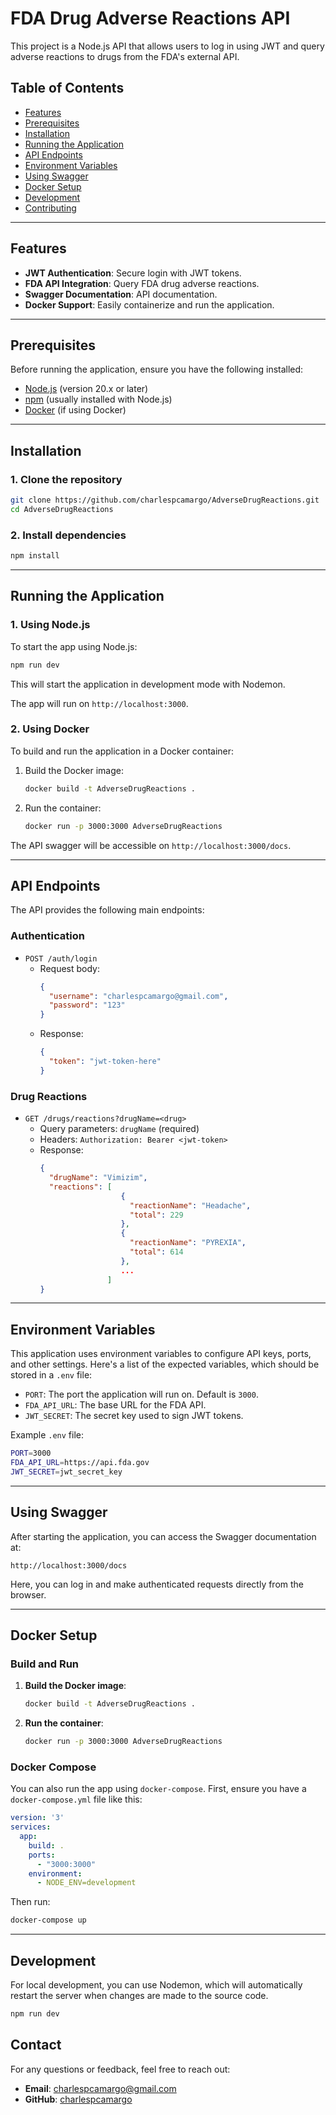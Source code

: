 
# FDA Drug Adverse Reactions API

This project is a Node.js API that allows users to log in using JWT and query adverse reactions to drugs from the FDA's external API.

## Table of Contents

- [Features](#features)
- [Prerequisites](#prerequisites)
- [Installation](#installation)
- [Running the Application](#running-the-application)
- [API Endpoints](#api-endpoints)
- [Environment Variables](#environment-variables)
- [Using Swagger](#using-swagger)
- [Docker Setup](#docker-setup)
- [Development](#development)
- [Contributing](#contributing)

---

## Features

- **JWT Authentication**: Secure login with JWT tokens.
- **FDA API Integration**: Query FDA drug adverse reactions.
- **Swagger Documentation**: API documentation.
- **Docker Support**: Easily containerize and run the application. 

---

## Prerequisites

Before running the application, ensure you have the following installed:

- [Node.js](https://nodejs.org/) (version 20.x or later)
- [npm](https://www.npmjs.com/) (usually installed with Node.js)
- [Docker](https://www.docker.com/get-started) (if using Docker)

---

## Installation

### 1. Clone the repository

```bash
git clone https://github.com/charlespcamargo/AdverseDrugReactions.git
cd AdverseDrugReactions
```

### 2. Install dependencies

```bash
npm install
```

---

## Running the Application

### 1. Using Node.js

To start the app using Node.js:

```bash
npm run dev
```

This will start the application in development mode with Nodemon.

The app will run on `http://localhost:3000`.

### 2. Using Docker

To build and run the application in a Docker container:

1. Build the Docker image:

   ```bash
   docker build -t AdverseDrugReactions .
   ```

2. Run the container:

   ```bash
   docker run -p 3000:3000 AdverseDrugReactions
   ```

The API swagger will be accessible on `http://localhost:3000/docs`.

---

## API Endpoints

The API provides the following main endpoints:

### **Authentication**

- `POST /auth/login`
  - Request body:
    ```json
    {
      "username": "charlespcamargo@gmail.com",
      "password": "123"
    }
    ```
  - Response:
    ```json
    {
      "token": "jwt-token-here"
    }
    ```

### **Drug Reactions**

- `GET /drugs/reactions?drugName=<drug>`
  - Query parameters: `drugName` (required)
  - Headers: `Authorization: Bearer <jwt-token>`
  - Response:
    ```json
    {
      "drugName": "Vimizim",
      "reactions": [
                      {
                        "reactionName": "Headache",
                        "total": 229
                      },
                      {
                        "reactionName": "PYREXIA",
                        "total": 614
                      },
                      ...
                   ]
    }
    ```

---

## Environment Variables

This application uses environment variables to configure API keys, ports, and other settings. Here's a list of the expected variables, which should be stored in a `.env` file:

- `PORT`: The port the application will run on. Default is `3000`.
- `FDA_API_URL`: The base URL for the FDA API.
- `JWT_SECRET`: The secret key used to sign JWT tokens.

Example `.env` file:

```bash
PORT=3000
FDA_API_URL=https://api.fda.gov
JWT_SECRET=jwt_secret_key
```

---

## Using Swagger

After starting the application, you can access the Swagger documentation at:

```
http://localhost:3000/docs
```

Here, you can log in and make authenticated requests directly from the browser.

---

## Docker Setup

### Build and Run

1. **Build the Docker image**:
   ```bash
   docker build -t AdverseDrugReactions .
   ```

2. **Run the container**:
   ```bash
   docker run -p 3000:3000 AdverseDrugReactions
   ```

### Docker Compose

You can also run the app using `docker-compose`. First, ensure you have a `docker-compose.yml` file like this:

```yaml
version: '3'
services:
  app:
    build: .
    ports:
      - "3000:3000"
    environment:
      - NODE_ENV=development
```

Then run:

```bash
docker-compose up
```

---

## Development

For local development, you can use Nodemon, which will automatically restart the server when changes are made to the source code.

```bash
npm run dev
``` 

## Contact

For any questions or feedback, feel free to reach out:

- **Email**: charlespcamargo@gmail.com
- **GitHub**: [charlespcamargo](https://github.com/charlespcamargo)